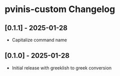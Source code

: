 # pvinis-custom Changelog

## [0.1.1] - 2025-01-28

- Capitalize command name

## [0.1.0] - 2025-01-28

- Initial release with greeklish to greek conversion
